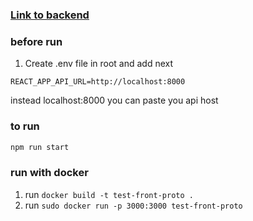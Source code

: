 ### [Link to backend](https://github.com/Iluhaprog/prototech-test)

### before run
1. Create .env file in root and add next
```env
REACT_APP_API_URL=http://localhost:8000
```
instead localhost:8000 you can paste you api host

### to run
```bash
npm run start
```
### run with docker
1. run `docker build -t test-front-proto .`
2. run `sudo docker run -p 3000:3000 test-front-proto`